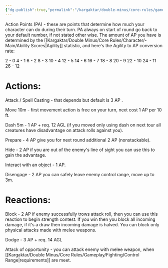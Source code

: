 ```yaml
---
{"dg-publish":true,"permalink":"/kargaktar/double-minus/core-rules/gameplay/actions/"}
---
```


Action Points (PA) - these are points that determine how much your character can do during their turn. PA always on start of round go back to your default number, if not stated other wise. The amount of AP you have is determined by the [[Kargaktar/Double Minus/Core Rules/Character/-Main/Ability Scores\|Agility]] statistic, and here's the Agility to AP conversion rate:

2 - 0
4 - 1
6 - 2
8 - 3
10 - 4
12 - 5
14 - 6
16 - 7
18 - 8
20 - 9
22 - 10
24 - 11
26 - 12

# Actions:

Attack / Spell Casting - that depends but default is 3 AP .

Move 10m - first movement action is free on your turn, next cost 1 AP per 10 ft.

Dash 5m - 1 AP + req. 12 AGL (if you moved only using dash on next tour all creatures have disadvantage on attack rolls against you).

Prepare - 4 AP give you for next round additional 2 AP (nonstackable).

Hide - 2 AP if you are out of the enemy's line of sight you can use this to gain the advantage.

Interact with an object - 1 AP.

Disengage - 2 AP you can safely leave enemy control range, move up to 3m.

# Reactions:

Block - 2 AP if enemy successfully trows attack roll, then you can use this reaction to begin strength contest. If you win then you block all incoming damage, if it's a draw then incoming damage is halved. You can block only physical attacks made with melee weapons.

Dodge - 3 AP + req. 14 AGL

Attack of opportunity - you can attack enemy with melee weapon, when [[Kargaktar/Double Minus/Core Rules/Gameplay/Fighting/Control Range\|requirements]] are meet.